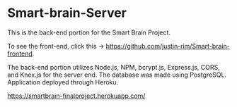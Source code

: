 # Smart-brain-Server

This is the back-end portion for the Smart Brain Project.

To see the front-end, click this -> https://github.com/justin-rim/Smart-brain-frontend.

The back-end portion utilizes Node.js, NPM, bcrypt.js, Express.js, CORS, and Knex.js for the server end.
The database was made using PostgreSQL.
Application deployed through Heroku.

https://smartbrain-finalproject.herokuapp.com/

